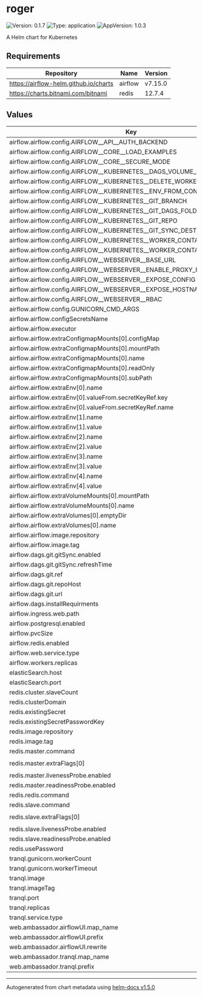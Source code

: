 # roger

![Version: 0.1.7](https://img.shields.io/badge/Version-0.1.7-informational?style=flat-square) ![Type: application](https://img.shields.io/badge/Type-application-informational?style=flat-square) ![AppVersion: 1.0.3](https://img.shields.io/badge/AppVersion-1.0.3-informational?style=flat-square)

A Helm chart for Kubernetes

## Requirements

| Repository | Name | Version |
|------------|------|---------|
| https://airflow-helm.github.io/charts | airflow | v7.15.0 |
| https://charts.bitnami.com/bitnami | redis | 12.7.4 |

## Values

| Key | Type | Default | Description |
|-----|------|---------|-------------|
| airflow.airflow.config.AIRFLOW__API__AUTH_BACKEND | string | `"airflow.api.auth.backend.deny_all"` |  |
| airflow.airflow.config.AIRFLOW__CORE__LOAD_EXAMPLES | string | `"False"` |  |
| airflow.airflow.config.AIRFLOW__CORE__SECURE_MODE | string | `"True"` |  |
| airflow.airflow.config.AIRFLOW__KUBERNETES__DAGS_VOLUME_SUBPATH | string | `"roger"` |  |
| airflow.airflow.config.AIRFLOW__KUBERNETES__DELETE_WORKER_PODS | string | `"TRUE"` |  |
| airflow.airflow.config.AIRFLOW__KUBERNETES__ENV_FROM_CONFIGMAP_REF | string | `"airflow-env-config"` |  |
| airflow.airflow.config.AIRFLOW__KUBERNETES__GIT_BRANCH | string | `"develop"` |  |
| airflow.airflow.config.AIRFLOW__KUBERNETES__GIT_DAGS_FOLDER_MOUNT_POINT | string | `"/opt/airflow/dags"` |  |
| airflow.airflow.config.AIRFLOW__KUBERNETES__GIT_REPO | string | `"https://git@github.com/helxplatform/roger.git"` |  |
| airflow.airflow.config.AIRFLOW__KUBERNETES__GIT_SYNC_DEST | string | `"roger"` |  |
| airflow.airflow.config.AIRFLOW__KUBERNETES__WORKER_CONTAINER_REPOSITORY | string | `"helxplatform/airflow"` |  |
| airflow.airflow.config.AIRFLOW__KUBERNETES__WORKER_CONTAINER_TAG | string | `"develop-v0.0.3"` |  |
| airflow.airflow.config.AIRFLOW__WEBSERVER__BASE_URL | string | `"http://localhost:8080/airflow"` |  |
| airflow.airflow.config.AIRFLOW__WEBSERVER__ENABLE_PROXY_FIX | string | `"True"` |  |
| airflow.airflow.config.AIRFLOW__WEBSERVER__EXPOSE_CONFIG | string | `"False"` |  |
| airflow.airflow.config.AIRFLOW__WEBSERVER__EXPOSE_HOSTNAME | string | `"False"` |  |
| airflow.airflow.config.AIRFLOW__WEBSERVER__RBAC | string | `"True"` |  |
| airflow.airflow.config.GUNICORN_CMD_ARGS | string | `"--log-level WARNING"` |  |
| airflow.airflow.configSecretsName | string | `"airflow-config-secrets"` |  |
| airflow.airflow.executor | string | `"KubernetesExecutor"` |  |
| airflow.airflow.extraConfigmapMounts[0].configMap | string | `"airflow-webserver-config"` |  |
| airflow.airflow.extraConfigmapMounts[0].mountPath | string | `"/opt/airflow/webserver_config.py"` |  |
| airflow.airflow.extraConfigmapMounts[0].name | string | `"airlflow-webserver-config"` |  |
| airflow.airflow.extraConfigmapMounts[0].readOnly | bool | `true` |  |
| airflow.airflow.extraConfigmapMounts[0].subPath | string | `"webserver_config.py"` |  |
| airflow.airflow.extraEnv[0].name | string | `"AIRFLOW__CORE__FERNET_KEY"` |  |
| airflow.airflow.extraEnv[0].valueFrom.secretKeyRef.key | string | `"fernet-key"` |  |
| airflow.airflow.extraEnv[0].valueFrom.secretKeyRef.name | string | `"airflow-config-secrets"` |  |
| airflow.airflow.extraEnv[1].name | string | `"ELASTIC_SEARCH_PASSWORD_SECRET"` |  |
| airflow.airflow.extraEnv[1].value | string | `"dug-secrets"` |  |
| airflow.airflow.extraEnv[2].name | string | `"ELASTIC_SEARCH_PASSWORD_SECRET_KEY"` |  |
| airflow.airflow.extraEnv[2].value | string | `"ELASTIC_PASSWORD"` |  |
| airflow.airflow.extraEnv[3].name | string | `"REDIS_PASSWORD_SECRET"` |  |
| airflow.airflow.extraEnv[3].value | string | `"roger-redis-secret"` |  |
| airflow.airflow.extraEnv[4].name | string | `"REDIS_PASSWORD_SECRET_KEY"` |  |
| airflow.airflow.extraEnv[4].value | string | `"redis-password"` |  |
| airflow.airflow.extraVolumeMounts[0].mountPath | string | `"/dags/roger/data"` |  |
| airflow.airflow.extraVolumeMounts[0].name | string | `"roger-data"` |  |
| airflow.airflow.extraVolumes[0].emptyDir | object | `{}` |  |
| airflow.airflow.extraVolumes[0].name | string | `"roger-data"` |  |
| airflow.airflow.image.repository | string | `"helxplatform/airflow"` |  |
| airflow.airflow.image.tag | string | `"develop-v0.0.3"` |  |
| airflow.dags.git.gitSync.enabled | bool | `true` |  |
| airflow.dags.git.gitSync.refreshTime | int | `60` |  |
| airflow.dags.git.ref | string | `"develop"` |  |
| airflow.dags.git.repoHost | string | `"github.com"` |  |
| airflow.dags.git.url | string | `"https://git@github.com/helxplatform/roger.git"` |  |
| airflow.dags.installRequirments | bool | `true` |  |
| airflow.ingress.web.path | string | `"/airflow"` |  |
| airflow.postgresql.enabled | bool | `true` |  |
| airflow.pvcSize | string | `"5Gi"` |  |
| airflow.redis.enabled | bool | `false` |  |
| airflow.web.service.type | string | `"ClusterIP"` |  |
| airflow.workers.replicas | int | `0` |  |
| elasticSearch.host | string | `"dug-elasticsearch"` |  |
| elasticSearch.port | int | `9200` |  |
| redis.cluster.slaveCount | int | `1` |  |
| redis.clusterDomain | string | `"blackbalsam-cluster"` |  |
| redis.existingSecret | string | `"roger-redis-secret"` |  |
| redis.existingSecretPasswordKey | string | `"redis-password"` |  |
| redis.image.repository | string | `"redislabs/redisgraph"` |  |
| redis.image.tag | string | `"2.2.14"` |  |
| redis.master.command | string | `""` |  |
| redis.master.extraFlags[0] | string | `"--loadmodule /usr/lib/redis/modules/redisgraph.so"` |  |
| redis.master.livenessProbe.enabled | bool | `false` |  |
| redis.master.readinessProbe.enabled | bool | `false` |  |
| redis.redis.command | string | `"redis-server"` |  |
| redis.slave.command | string | `""` |  |
| redis.slave.extraFlags[0] | string | `"--loadmodule /usr/lib/redis/modules/redisgraph.so"` |  |
| redis.slave.livenessProbe.enabled | bool | `false` |  |
| redis.slave.readinessProbe.enabled | bool | `false` |  |
| redis.usePassword | bool | `true` |  |
| tranql.gunicorn.workerCount | int | `4` |  |
| tranql.gunicorn.workerTimeout | int | `300` |  |
| tranql.image | string | `"renciorg/tranql-app"` |  |
| tranql.imageTag | string | `"develop-test"` |  |
| tranql.port | int | `8081` |  |
| tranql.replicas | int | `1` |  |
| tranql.service.type | string | `"ClusterIP"` |  |
| web.ambassador.airflowUI.map_name | string | `"airflow-ui-amb"` |  |
| web.ambassador.airflowUI.prefix | string | `"/airflow"` |  |
| web.ambassador.airflowUI.rewrite | string | `"/airflow/"` |  |
| web.ambassador.tranql.map_name | string | `"tranql-amb"` |  |
| web.ambassador.tranql.prefix | string | `"/tranql"` |  |

----------------------------------------------
Autogenerated from chart metadata using [helm-docs v1.5.0](https://github.com/norwoodj/helm-docs/releases/v1.5.0)
